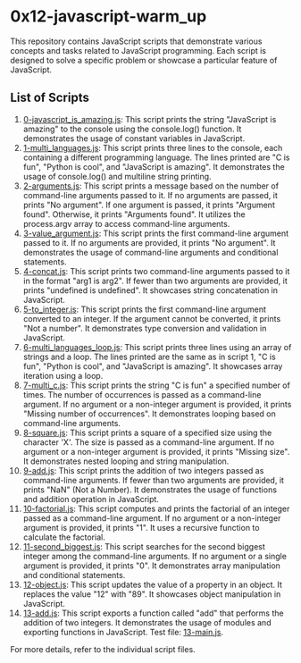 # 0x12-javascript-warm_up

This repository contains JavaScript scripts that demonstrate various concepts and tasks related to JavaScript programming. Each script is designed to solve a specific problem or showcase a particular feature of JavaScript.

## List of Scripts

1. [0-javascript_is_amazing.js](0-javascript_is_amazing.js): This script prints the string "JavaScript is amazing" to the console using the console.log() function. It demonstrates the usage of constant variables in JavaScript.
2. [1-multi_languages.js](1-multi_languages.js): This script prints three lines to the console, each containing a different programming language. The lines printed are "C is fun", "Python is cool", and "JavaScript is amazing". It demonstrates the usage of console.log() and multiline string printing.
3. [2-arguments.js](2-arguments.js): This script prints a message based on the number of command-line arguments passed to it. If no arguments are passed, it prints "No argument". If one argument is passed, it prints "Argument found". Otherwise, it prints "Arguments found". It utilizes the process.argv array to access command-line arguments.
4. [3-value_argument.js](3-value_argument.js): This script prints the first command-line argument passed to it. If no arguments are provided, it prints "No argument". It demonstrates the usage of command-line arguments and conditional statements.
5. [4-concat.js](4-concat.js): This script prints two command-line arguments passed to it in the format "arg1 is arg2". If fewer than two arguments are provided, it prints "undefined is undefined". It showcases string concatenation in JavaScript.
6. [5-to_integer.js](5-to_integer.js): This script prints the first command-line argument converted to an integer. If the argument cannot be converted, it prints "Not a number". It demonstrates type conversion and validation in JavaScript.
7. [6-multi_languages_loop.js](6-multi_languages_loop.js): This script prints three lines using an array of strings and a loop. The lines printed are the same as in script 1, "C is fun", "Python is cool", and "JavaScript is amazing". It showcases array iteration using a loop.
8. [7-multi_c.js](7-multi_c.js): This script prints the string "C is fun" a specified number of times. The number of occurrences is passed as a command-line argument. If no argument or a non-integer argument is provided, it prints "Missing number of occurrences". It demonstrates looping based on command-line arguments.
9. [8-square.js](8-square.js): This script prints a square of a specified size using the character 'X'. The size is passed as a command-line argument. If no argument or a non-integer argument is provided, it prints "Missing size". It demonstrates nested looping and string manipulation.
10. [9-add.js](9-add.js): This script prints the addition of two integers passed as command-line arguments. If fewer than two arguments are provided, it prints "NaN" (Not a Number). It demonstrates the usage of functions and addition operation in JavaScript.
11. [10-factorial.js](10-factorial.js): This script computes and prints the factorial of an integer passed as a command-line argument. If no argument or a non-integer argument is provided, it prints "1". It uses a recursive function to calculate the factorial.
12. [11-second_biggest.js](11-second_biggest.js): This script searches for the second biggest integer among the command-line arguments. If no argument or a single argument is provided, it prints "0". It demonstrates array manipulation and conditional statements.
13. [12-object.js](12-object.js): This script updates the value of a property in an object. It replaces the value "12" with "89". It showcases object manipulation in JavaScript.
14. [13-add.js](13-add.js): This script exports a function called "add" that performs the addition of two integers. It demonstrates the usage of modules and exporting functions in JavaScript. Test file: [13-main.js](tests/13-main.js).

For more details, refer to the individual script files.
